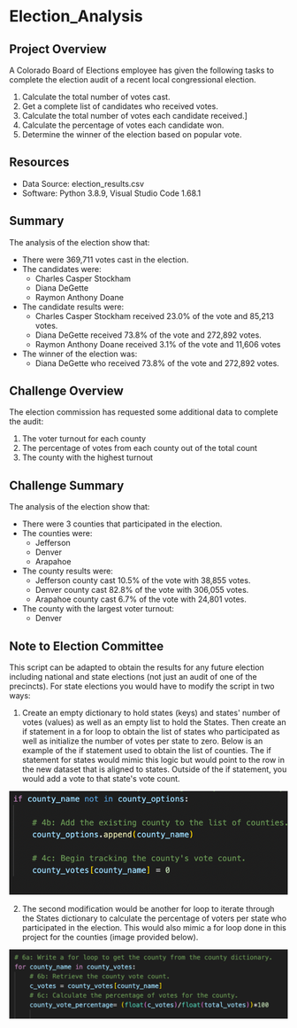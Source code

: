 # Election_Analysis

## Project Overview

A Colorado Board of Elections employee has given the following tasks to complete the election audit of a recent local congressional election.

1. Calculate the total number of votes cast.
2. Get a complete list of candidates who received votes.
3. Calculate the total number of votes each candidate received.]
4. Calculate the percentage of votes each candidate won.
5. Determine the winner of the election based on popular vote.

## Resources
- Data Source: election_results.csv
- Software: Python 3.8.9, Visual Studio Code 1.68.1

## Summary 

The analysis of the election show that:
- There were 369,711 votes cast in the election.
- The candidates were:
    -   Charles Casper Stockham
    -   Diana DeGette
    -   Raymon Anthony Doane
- The candidate results were:
    - Charles Casper Stockham received 23.0% of the vote and 85,213 votes.
    - Diana DeGette received 73.8% of the vote and 272,892 votes.
    - Raymon Anthony Doane received 3.1% of the vote and 11,606 votes
- The winner of the election was:
    - Diana DeGette who received 73.8% of the vote and 272,892 votes.

## Challenge Overview

The election commission has requested some additional data to complete the audit:

1. The voter turnout for each county
2. The percentage of votes from each county out of the total count
3. The county with the highest turnout

## Challenge Summary 

The analysis of the election show that:
- There were 3 counties that participated in the election.
- The counties were:
    -   Jefferson
    -   Denver
    -   Arapahoe
- The county results were:
    - Jefferson county cast 10.5% of the vote with 38,855 votes.
    - Denver county cast 82.8% of the vote with 306,055 votes.
    - Arapahoe county cast 6.7% of the vote with 24,801 votes.
- The county with the largest voter turnout:
    - Denver


## Note to Election Committee

This script can be adapted to obtain the results for any future election including national and state elections (not just an audit of one of the precincts). For state elections you would have to modify the script in two ways:

1. Create an empty dictionary to hold states (keys) and states' number of votes (values) as well as an empty list to hold the States. Then create an if statement in a for loop to obtain the list of states who participated as well as initialize the number of votes per state to zero. Below is an example of the if statement used to obtain the list of counties. The if statement for states would mimic this logic but would point to the row in the new dataset that is aligned to states. Outside of the if statement, you would add a vote to that state's vote count.

![](/Resources/ReadMe_County_IfStatement.png)

2. The second modification would be another for loop to iterate through the States dictionary to calculate the percentage of voters per state who participated in the election. This would also mimic a for loop done in this project for the counties (image provided below).

![](/Resources/ReadMe_forloop_election.png)





